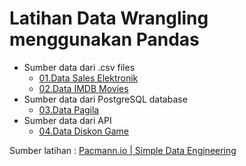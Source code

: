 # Latihan Data Wrangling menggunakan Pandas
- Sumber data dari .csv files
    - [01.Data Sales Elektronik](data_sales_elektronik/data_wrangling.ipynb)
    - [02.Data IMDB Movies](data_imdb_movies/data_wrangling.ipynb)
- Sumber data dari PostgreSQL database
    - [03.Data Pagila](data_pagila/data_wrangling.ipynb)
- Sumber data dari API
    - [04.Data Diskon Game](data_diskon_game/data_wrangling.ipynb)


Sumber latihan : [Pacmann.io | Simple Data Engineering](https://pacmann.io/course/)